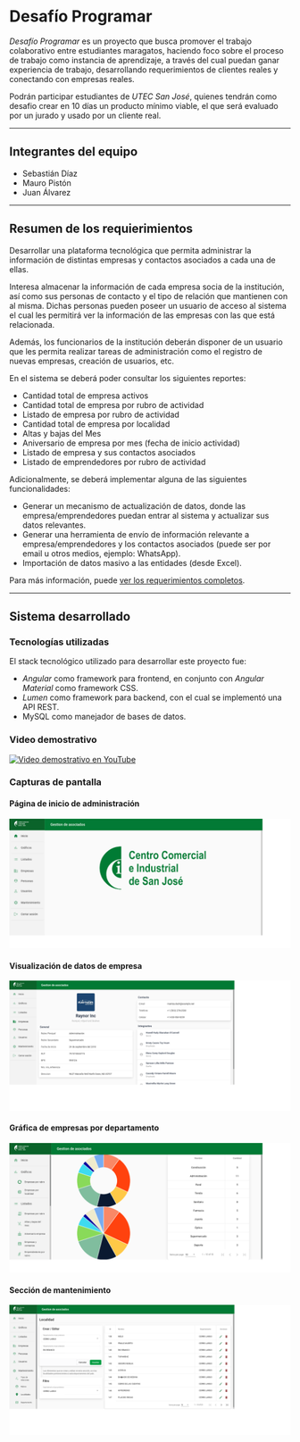 # Desafío Programar

*Desafío Programar* es un proyecto que busca promover el trabajo colaborativo entre estudiantes maragatos, haciendo foco sobre el proceso de trabajo como instancia de aprendizaje, a través del cual puedan ganar experiencia de trabajo, desarrollando requerimientos de clientes reales y conectando con empresas reales.

Podrán participar estudiantes de *UTEC San José*, quienes tendrán como desafio crear en 10 días un producto mínimo viable, el que será evaluado por un jurado y usado por un cliente real.

------------------------------

## Integrantes del equipo

- Sebastián Díaz
- Mauro Pistón
- Juan Álvarez

------------------------------

## Resumen de los requierimientos

Desarrollar una plataforma tecnológica que permita administrar la información de distintas empresas y contactos asociados a cada una de ellas.

Interesa almacenar la información de cada empresa socia de la institución, así como sus personas de contacto y el tipo de relación que mantienen con al misma. Dichas personas pueden poseer un usuario de acceso al sistema el cual les permitirá ver la información de las empresas con las que está relacionada.

Además, los funcionarios de la institución deberán disponer de un usuario que les permita realizar tareas de administración como el registro de nuevas empresas, creación de usuarios, etc.

En el sistema se deberá poder consultar los siguientes reportes:

- Cantidad total de empresa activos
- Cantidad total de empresa por rubro de actividad
- Listado de empresa por rubro de actividad
- Cantidad total de empresa por localidad
- Altas y bajas del Mes
- Aniversario de empresa por mes (fecha de inicio actividad)
- Listado de empresa y sus contactos asociados
- Listado de emprendedores por rubro de actividad

Adicionalmente, se deberá implementar alguna de las siguientes funcionalidades:

- Generar un mecanismo de actualización de datos, donde las empresa/emprendedores puedan entrar al sistema y actualizar sus datos relevantes.
- Generar una herramienta de envío de información relevante a empresa/emprendedores y los contactos asociados (puede ser por email u otros medios, ejemplo: WhatsApp).
- Importación de datos masivo a las entidades (desde Excel). 

Para más información, puede [ver los requerimientos completos](./documentacion/requerimientos.pdf).

------------------------------

## Sistema desarrollado

### Tecnologías utilizadas

El stack tecnológico utilizado para desarrollar este proyecto fue:

- *Angular* como framework para frontend, en conjunto con *Angular Material* como framework CSS.
- *Lumen* como framework para backend, con el cual se implementó una API REST.
- MySQL como manejador de bases de datos.

### Video demostrativo

[![Video demostrativo en YouTube](https://yt-embed.herokuapp.com/embed?v=NK9MVxTqvS4)](https://www.youtube.com/watch?v=NK9MVxTqvS4 "Video demostrativo en YouTube")

### Capturas de pantalla

#### Página de inicio de administración

<img src="./documentacion/capturas/pagima-home.png" />

#### Visualización de datos de empresa

<img src="./documentacion/capturas/pagima-empresa.png" />

#### Gráfica de empresas por departamento

<img src="./documentacion/capturas/pagima-grafica.png" />

#### Sección de mantenimiento

<img src="./documentacion/capturas/pagima-abm.png" />
